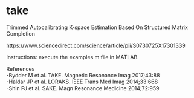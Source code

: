 # take
Trimmed Autocalibrating K-space Estimation Based On Structured Matrix Completion

https://www.sciencedirect.com/science/article/pii/S0730725X17301339

Instructions: execute the examples.m file in MATLAB.

References  
-Bydder M et al. TAKE. Magnetic Resonance Imag 2017;43:88  
-Haldar JP et al. LORAKS. IEEE Trans Med Imag 2014;33:668  
-Shin PJ et al. SAKE. Magn Resonance Medicine 2014;72:959  

